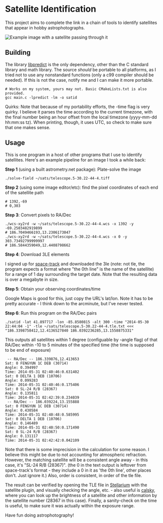 # Satellite Identification

This project aims to complete the link in a chain of tools to identify satellites that appear in hobby astrophotographs.

![Example image with a satellite passing through it](http://i.imgur.com/pXHZ0kE.jpg)

## Building

The library [libpredict](https://github.com/la1k/libpredict) is the only dependency, other than the C standard library and math library. The source *should* be portable to all platforms, as I tried not to use any nonstandard functions (only a c99 compiler should be needed). If this is not the case, notify me and I can make it more portable.

    # Works on my system, yours may not. Basic CMakeLists.txt is also provided.
    gcc main.c -lpredict -lm -o satid

Quirks: Note that because of my portability efforts, the -time flag is very quirky. I believe it parses the time according to the current timezone, with the final number being an hour offset from the local timezone (yyyy-mm-dd hh:mm:ss tz). When printing, though, it uses UTC, so check to make sure that one makes sense.

## Usage

This is one program in a host of other programs that I use to identify satellites. Here's an example pipeline for an image I took a while back:

**Step 1** (using a built astrometry.net package): Plate-solve the image

    ./solve-field ~/sats/telescope.5-30.22-44-4.tiff

**Step 2** (using some image editor/etc): find the pixel coordinates of each end of the satellite path

    # 1392,-69
    # 0,303

**Step 3**: Convert pixels to RA/Dec

    ./wcs-xy2rd -w ~/sats/telescope.5-30.22-44-4.wcs -x 1392 -y -69.2503482919899
    # 186.7049466193,13.2306173047
    ./wcs-xy2rd -w ~/sats/telescope.5-30.22-44-4.wcs -x 0 -y 303.73492799999997
    # 186.5844359049,12.4408798662

**Step 4**: Download 3LE elements

I signed up for [space-track](https://www.space-track.org) and downloaded the 3le (note: not tle, the program expects a format where "the 0th line" is the name of the satellite) for a range of 1 day surrounding the target date. Note that the resulting data is over a megabyte in size.

**Step 5**: Obtain your observing coordinates/time

Google Maps is good for this, just copy the URL's lat/lon. Note it has to be pretty accurate - I think down to the arcminute, but I've never tested.

**Step 6**: Run this program on the RA/Dec pairs

    ./satid -lat 41.897717 -lon -85.8580815 -alt 300 -time "2014-05-30 22:44:04 -1" -tle ~/sats/telescope.5-30.22-44-4.tle.txt <<< "186.3398758412,12.4136527840 186.0392236285,13.1558875331"

This outputs all satellites within 1 degree (configuable by -angle flag) of that RA/Dec within -10 to 5 minutes of the specified time (the time is supposed to be end of exposure)

     -- RA/Dec -- 186.339876,12.413653
    Sat: 0 FENGYUN 1C DEB (30714)
    Angle: 0.394997
    Time: 2014-05-31 02:40:46:0.631402
    Sat: 0 DELTA 1 DEB (10706)
    Angle: 0.099283
    Time: 2014-05-31 02:40:46:0.175406
    Sat: 0 SL-24 R/B (28367)
    Angle: 0.135811
    Time: 2014-05-31 02:42:39:0.234039
     -- RA/Dec -- 186.039224,13.155888
    Sat: 0 FENGYUN 1C DEB (30714)
    Angle: 0.430584
    Time: 2014-05-31 02:40:48:0.585995
    Sat: 0 DELTA 1 DEB (10706)
    Angle: 0.146489
    Time: 2014-05-31 02:40:50:0.171490
    Sat: 0 SL-24 R/B (28367)
    Angle: 0.131117
    Time: 2014-05-31 02:42:42:0.042109

Note that there is some imprecision in the calculation for some reason. I believe this might be due to not accounting for atmospheric refraction. However, the matching satellite will be a consistent angle away - in this case, it's "SL-24 R/B (28367)". (the 0 in the text output is leftover from space-track's format - they include a 0 in it as 'the 0th line', other places don't. Just ignore it.) Also, order is consistent, in order of the tle file.

The result can be verified by opening the TLE file in [Stellarium](http://www.stellarium.org/) with the satellite plugin, and visually checking the angle, etc. - also useful is [calsky](http://www.calsky.com), where you can look up the brightness of a satellite and other information by the satellite number (28367 in this case). Finally, a sanity-check on the time is useful, to make sure it was actually within the exposure range.

Have fun doing astrophotography!
